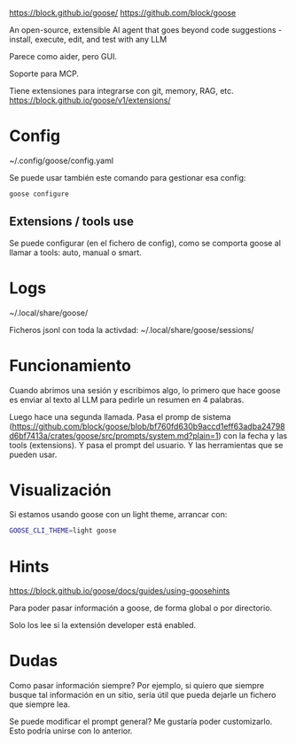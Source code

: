 <https://block.github.io/goose/>
<https://github.com/block/goose>

An open-source, extensible AI agent that goes beyond code suggestions - install, execute, edit, and test with any LLM

Parece como aider, pero GUI.

Soporte para MCP.

Tiene extensiones para integrarse con git, memory, RAG, etc.
<https://block.github.io/goose/v1/extensions/>

# Config

~/.config/goose/config.yaml

Se puede usar también este comando para gestionar esa config:

```bash
goose configure
```

## Extensions / tools use

Se puede configurar (en el fichero de config), como se comporta goose al llamar a tools: auto, manual o smart.

# Logs

~/.local/share/goose/

Ficheros jsonl con toda la activdad:
~/.local/share/goose/sessions/

# Funcionamiento

Cuando abrimos una sesión y escribimos algo, lo primero que hace goose es enviar al texto al LLM para pedirle un resumen en 4 palabras.

Luego hace una segunda llamada.
Pasa el promp de sistema (<https://github.com/block/goose/blob/bf760fd630b9accd1eff63adba24798d6bf7413a/crates/goose/src/prompts/system.md?plain=1>) con la fecha y las tools (extensions).
Y pasa el prompt del usuario.
Y las herramientas que se pueden usar.

# Visualización

Si estamos usando goose con un light theme, arrancar con:

```bash
GOOSE_CLI_THEME=light goose
```

# Hints

<https://block.github.io/goose/docs/guides/using-goosehints>

Para poder pasar información a goose, de forma global o por directorio.

Solo los lee si la extensión developer está enabled.

# Dudas

Como pasar información siempre?
Por ejemplo, si quiero que siempre busque tal información en un sitio, sería útil que pueda dejarle un fichero que siempre lea.

Se puede modificar el prompt general? Me gustaría poder customizarlo.
Esto podría unirse con lo anterior.
